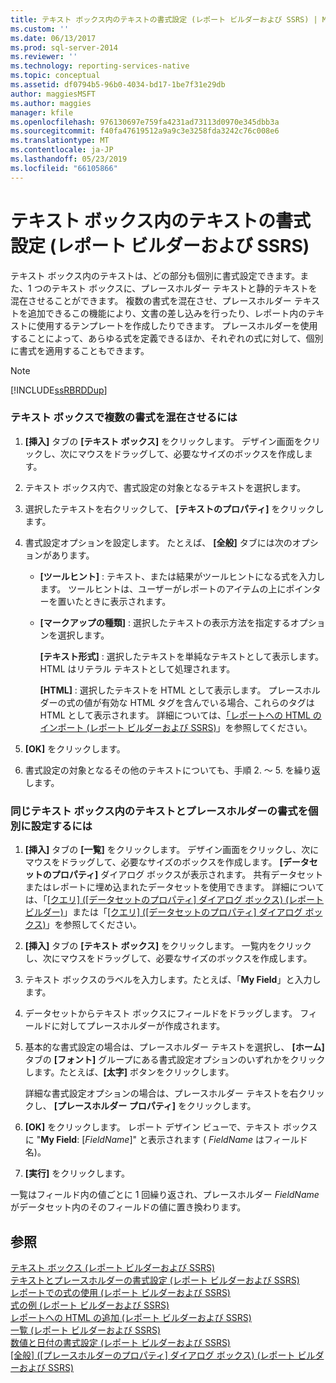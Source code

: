 ```yaml
---
title: テキスト ボックス内のテキストの書式設定 (レポート ビルダーおよび SSRS) | Microsoft Docs
ms.custom: ''
ms.date: 06/13/2017
ms.prod: sql-server-2014
ms.reviewer: ''
ms.technology: reporting-services-native
ms.topic: conceptual
ms.assetid: df0794b5-96b0-4034-bd17-1be7f31e29db
author: maggiesMSFT
ms.author: maggies
manager: kfile
ms.openlocfilehash: 976130697e759fa4231ad73113d0970e345dbb3a
ms.sourcegitcommit: f40fa47619512a9a9c3e3258fda3242c76c008e6
ms.translationtype: MT
ms.contentlocale: ja-JP
ms.lasthandoff: 05/23/2019
ms.locfileid: "66105866"
---
```

# <a name="format-text-in-a-text-box-report-builder-and-ssrs"></a>テキスト ボックス内のテキストの書式設定 (レポート ビルダーおよび SSRS)
  テキスト ボックス内のテキストは、どの部分も個別に書式設定できます。また、1 つのテキスト ボックスに、プレースホルダー テキストと静的テキストを混在させることができます。 複数の書式を混在させ、プレースホルダー テキストを追加できるこの機能により、文書の差し込みを行ったり、レポート内のテキストに使用するテンプレートを作成したりできます。 プレースホルダーを使用することによって、あらゆる式を定義できるほか、それぞれの式に対して、個別に書式を適用することもできます。  
  
> [!NOTE]  
>  [!INCLUDE[ssRBRDDup](../../includes/ssrbrddup-md.md)]  
  
### <a name="to-combine-multiple-formats-in-a-text-box"></a>テキスト ボックスで複数の書式を混在させるには  
  
1.  **[挿入]** タブの **[テキスト ボックス]** をクリックします。 デザイン画面をクリックし、次にマウスをドラッグして、必要なサイズのボックスを作成します。  
  
2.  テキスト ボックス内で、書式設定の対象となるテキストを選択します。  
  
3.  選択したテキストを右クリックして、 **[テキストのプロパティ]** をクリックします。  
  
4.  書式設定オプションを設定します。 たとえば、 **[全般]** タブには次のオプションがあります。  
  
    -   **[ツールヒント]** : テキスト、または結果がツールヒントになる式を入力します。 ツールヒントは、ユーザーがレポートのアイテムの上にポインターを置いたときに表示されます。  
  
    -   **[マークアップの種類]** : 選択したテキストの表示方法を指定するオプションを選択します。  
  
         **[テキスト形式]** : 選択したテキストを単純なテキストとして表示します。 HTML はリテラル テキストとして処理されます。  
  
         **[HTML]**  : 選択したテキストを HTML として表示します。 プレースホルダーの式の値が有効な HTML タグを含んでいる場合、これらのタグは HTML として表示されます。 詳細については、[「レポートへの HTML のインポート &#40;レポート ビルダーおよび SSRS&#41;](importing-html-into-a-report-report-builder-and-ssrs.md)」を参照してください。  
  
5.  **[OK]** をクリックします。  
  
6.  書式設定の対象となるその他のテキストについても、手順 2. ～ 5. を繰り返します。  
  
### <a name="to-format-text-and-placeholders-differently-in-the-same-text-box"></a>同じテキスト ボックス内のテキストとプレースホルダーの書式を個別に設定するには  
  
1.  **[挿入]** タブの **[一覧]** をクリックします。 デザイン画面をクリックし、次にマウスをドラッグして、必要なサイズのボックスを作成します。 **[データセットのプロパティ]** ダイアログ ボックスが表示されます。 共有データセットまたはレポートに埋め込まれたデータセットを使用できます。 詳細については、「[[クエリ] ([データセットのプロパティ] ダイアログ ボックス) &#40;レポート ビルダー&#41;](../report-data/dataset-properties-dialog-box-query-report-builder.md)」または「[[クエリ] ([データセットのプロパティ] ダイアログ ボックス)](../dataset-properties-dialog-box-query.md)」を参照してください。  
  
2.  **[挿入]** タブの **[テキスト ボックス]** をクリックします。 一覧内をクリックし、次にマウスをドラッグして、必要なサイズのボックスを作成します。  
  
3.  テキスト ボックスのラベルを入力します。たとえば、「**My Field**」と入力します。  
  
4.  データセットからテキスト ボックスにフィールドをドラッグします。 フィールドに対してプレースホルダーが作成されます。  
  
5.  基本的な書式設定の場合は、プレースホルダー テキストを選択し、 **[ホーム]** タブの **[フォント]** グループにある書式設定オプションのいずれかをクリックします。たとえば、**[太字]** ボタンをクリックします。  
  
     詳細な書式設定オプションの場合は、プレースホルダー テキストを右クリックし、 **[プレースホルダー プロパティ]** をクリックします。  
  
6.  **[OK]** をクリックします。 レポート デザイン ビューで、テキスト ボックスに "**My Field**: [*FieldName*]" と表示されます ( *FieldName* はフィールド名)。  
  
7.  **[実行]** をクリックします。  
  
 一覧はフィールド内の値ごとに 1 回繰り返され、プレースホルダー *FieldName* がデータセット内のそのフィールドの値に置き換わります。  
  
## <a name="see-also"></a>参照  
 [テキスト ボックス &#40;レポート ビルダーおよび SSRS&#41;](text-boxes-report-builder-and-ssrs.md)   
 [テキストとプレースホルダーの書式設定 &#40;レポート ビルダーおよび SSRS&#41;](formatting-text-and-placeholders-report-builder-and-ssrs.md)   
 [レポートでの式の使用 &#40;レポート ビルダーおよび SSRS&#41;](expression-uses-in-reports-report-builder-and-ssrs.md)   
 [式の例 (レポート ビルダーおよび SSRS)](expression-examples-report-builder-and-ssrs.md)   
 [レポートへの HTML の追加 &#40;レポート ビルダーおよび SSRS&#41;](add-html-into-a-report-report-builder-and-ssrs.md)   
 [一覧 &#40;レポート ビルダーおよび SSRS&#41;](tables-matrices-and-lists-report-builder-and-ssrs.md)   
 [数値と日付の書式設定 &#40;レポート ビルダーおよび SSRS&#41;](formatting-numbers-and-dates-report-builder-and-ssrs.md)   
 [[全般] ([プレースホルダーのプロパティ] ダイアログ ボックス) &#40;レポート ビルダーおよび SSRS&#41;](../placeholder-properties-dialog-box-general-report-builder-and-ssrs.md)  
  
  
